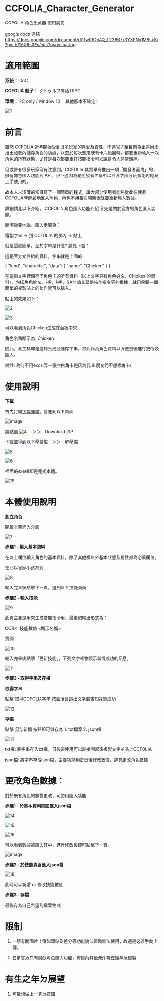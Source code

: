 # CCFOLIA_Character_Generator
CCFOLIA 角色生成器 使用說明
<br>
<br>
google docs 連結
https://docs.google.com/document/d/1fwtRObAQ_T238B7x3Y3PNx1M8sxSi7pvLhZlAX8s3Fs/edit?usp=sharing

# 適用範圍

**系統：** CoC

**CCFOLIA 骰子：** クトゥルフ神話TRPG

**環境：** PC only / window 10， 其他版本不確定!

![1](https://user-images.githubusercontent.com/103349391/183306465-0d52c774-d5f2-43be-ac73-06e4576ff4c4.png)



#


# 前言

雖然 CCFOLIA 近年開始受到很多玩家的喜愛及青睞，不過官方至目前為止還尚未推出帳號內儲存角色的功能，以至於每次要用既有卡片跑團時，都要重新輸入一次角色的所有狀態，尤其是每次都要重打技能指令可以說是令人非常頭痛。

但或許有很多玩家沒有注意到，CCFOLIA 其實早有推出一項「開發者面向」的，擁有角色匯入功能的 API。只不過因為是開發者面向所以並非大部分玩家能夠輕易上手使用的。

故本人以淺薄的知識寫了一個簡單的程式，讓大部分使用者能夠從此在使用CCFOLIA時輕鬆地匯入角色，再也不用每次開新團就要重新輸入數據。

詳細請見以下介紹。
CCFOLIA 角色匯入功能介紹
首先是關於官方的角色匯入功能。

簡潔扼要地說，匯入步驟為：

複製字串 → 到 CCFOLIA 的房內 → 貼上

就是這麼簡單。至於字串是什麼? 請見下圖：


這是官方文件給的資料，字串就是上圖的


{ "kind": "character", "data": { "name": "Chicken" } }


在這串文字裡儲存了角色卡的所有資料（以上文字只有角色姓名，Chicken 的資料），包括角色姓名、HP、MP、SAN 值甚至是技能指令等的數據，就只需要一個簡單的複製貼上的動作就可以輸入。


貼上的效果如下：


![2](https://user-images.githubusercontent.com/103349391/183304950-f8ebd0ef-fe18-4915-9633-f141ed9b008b.png)


![3](https://user-images.githubusercontent.com/103349391/183304978-0cbcc28e-98de-4672-87cd-1459e06089c8.png)


可以看到角色Chicken生成在面板中央


角色名稱顯示為: Chicken


因此，此工具即是能夠生成並儲存字串，將此作為角色資料以方便日後進行更改及匯入。

備註: 為何不用excel弄一張空白角卡是因為我 & 朋友們不想換角卡(



# 使用說明

**下載**

首先打開[下載連結](https://github.com/derKakadu0714/CCFOLIA_Character_Generator?fbclid=IwAR10EDbnaBu8uOYnTvtLMUTbwrmEdhtODrSu84Za0MkAxYh4tTxl2QrSCAQ)，會進到以下頁面


![image](https://user-images.githubusercontent.com/103349391/183304998-7692818e-1d1f-4d4e-8355-8997ff86a13f.png)


請點選 ![4](https://user-images.githubusercontent.com/103349391/183305104-38fbe740-5149-4207-9d4c-de18ab5e636c.png)
　＞＞　Download ZIP




下載並得到以下壓縮檔　＞＞　解壓縮

![5](https://user-images.githubusercontent.com/103349391/183305114-04d0e47b-1c16-4b90-bd3b-7fbcdade7ed1.png)


![6](https://user-images.githubusercontent.com/103349391/183305118-8418b0f6-e82d-4d79-a394-cc3e0027d922.png)


裡面的exe檔即是程式本體。


![19](https://user-images.githubusercontent.com/103349391/183305482-08da3a37-0efa-4630-a1b1-b190dd093a2a.png)


# 本體使用說明


**創立角色**


開啟本體進入介面

![7](https://user-images.githubusercontent.com/103349391/183305150-7fd79bce-2d9a-4bd6-9fa8-74d4c75bc400.png)


**步驟1 - 輸入基本資料**


在以上欄位輸入角色的基本資料，除了其他欄以外基本狀態及屬性都為必填欄位。


在此以自家小孩為例

![8](https://user-images.githubusercontent.com/103349391/183305166-26990143-5c9e-4238-80f6-a9cf32f4b14e.png)


輸入完畢後點擊下一頁，進到以下技能頁面

**步驟2 - 輸入技能**


![9](https://user-images.githubusercontent.com/103349391/183305221-fb0494e2-5890-4519-839a-40962d037a23.png)


此頁主要是用來生成技能指令用，最後的輸出形式為：


CCB<=技能數值 <顯示名稱>


實例：


![10](https://user-images.githubusercontent.com/103349391/183305252-11ab3589-3ea7-4079-bf00-2db180944c42.png)


輸入完畢後點擊「更新技能」，下列文字框會顯示新增成功的訊息。


![11](https://user-images.githubusercontent.com/103349391/183305263-bca78c74-aa8d-48cb-af7f-82b9e6072a12.png)


**步驟3 - 取得字串及存檔**


**取得字串**


點擊 取得CCFOLIA字串 按鈕後會跳出文字窗告知複製成功


![12](https://user-images.githubusercontent.com/103349391/183305276-f171ba40-6ff4-44c9-8ed6-66fb87fcdf01.png)



**存檔**


點擊 另存新檔 按鈕即可儲存為 1. txt檔案 2. json檔


![13](https://user-images.githubusercontent.com/103349391/183305299-4a4abb67-3523-46ce-9d5a-dda2d7c821b3.png)


txt檔: 將字串存入txt檔，日後要使用可以直接開起來複製文字並貼上CCFOLIA


json檔: 將字串存成json檔，主要功能用於日後修改數值，詳見更改角色數據


# 更改角色數據：


對於既有角色的數據更改，可使用匯入功能



**步驟1 - 於基本資料頁面匯入json檔**


![14](https://user-images.githubusercontent.com/103349391/183305315-e8d052ec-1a54-4563-8c78-0935d794aefd.png)


![15](https://user-images.githubusercontent.com/103349391/183305342-1a97150e-3e4f-42a1-8005-0f7bbbee6e94.png)


![16](https://user-images.githubusercontent.com/103349391/183305365-ea770438-630c-4b3f-8769-c0c7fd423228.png)


可以看到數據被匯入其中，進行修改後即可點擊下一頁。

![image](https://user-images.githubusercontent.com/103349391/183305396-0d5ed026-bc7c-4f56-b751-18cd477a6c54.png)



**步驟2 - 於技能頁面匯入json檔**


![18](https://user-images.githubusercontent.com/103349391/183305415-d0c5afb9-f3fd-4d86-9d79-0f9c7fa792d0.png)


此時可以新增 or 修改技能數值


**步驟3 - 存檔**


最後存為自己希望的檔案格式

# 限制
1. 一切有關圖片上傳如頭貼及差分等功能貌似暫時無法使用，故還是必須手動上傳。
 
2. 目前官方只有開啟角色匯入功能，房間內其他元件現在還無法複製

# 有生之年ㄉ展望

1. 可能想做上一頁ㄉ按鈕
